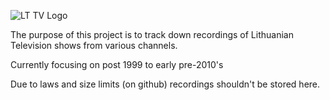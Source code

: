 ![LT TV Logo](https://github.com/Zorklis/LT-TV-Programa/assets/85455465/8af21558-6863-4625-adc1-d24045149992)

The purpose of this project is to track down recordings of Lithuanian Television shows from various channels.

Currently focusing on post 1999 to early pre-2010's

Due to laws and size limits (on github) recordings shouldn't be stored here.